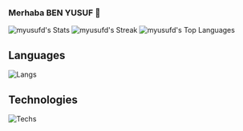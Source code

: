 ###  Merhaba BEN YUSUF 👋
 
<!--
**myusufd/myusufd** is a ✨ _special_ ✨ repository because its `README.md` (this file) appears on your GitHub profile.

Here are some ideas to get you started:

- 🔭 I’m currently working on ...
- 🌱 I’m currently learning ...
- 👯 I’m looking to collaborate on ...
- 🤔 I’m looking for help with ...
- 💬 Ask me about ...
- 📫 How to reach me: ...
- 😄 Pronouns: ...
- ⚡ Fun fact: ...
-->
![myusufd's Stats](https://github-readme-stats.vercel.app/api?username=myusufd&theme=vision-friendly-dark&show_icons=true&hide_border=false&count_private=false)
![myusufd's Streak](https://github-readme-streak-stats.herokuapp.com/?user=myusufd&theme=vision-friendly-dark&hide_border=false)
![myusufd's Top Languages](https://github-readme-stats.vercel.app/api/top-langs/?username=myusufd&theme=vision-friendly-dark&show_icons=true&hide_border=false&layout=compact)

## Languages
![Langs](https://skillicons.dev/icons?i=html,css,js,ts,php,c,cs,cpp,dart,flutter,py,")
## Technologies
![Techs](https://skillicons.dev/icons?i=vscode,git,vim,bash,nodejs,mysql,sqlite,mongodb,bots,wordpress,cloudflare,ps,ai,figma,xd,")
